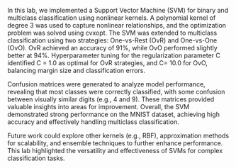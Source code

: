 In this lab, we implemented a Support Vector Machine (SVM) for binary and multiclass classification using nonlinear kernels. A polynomial kernel of degree 3 was used to capture nonlinear relationships, and the optimization problem was solved using cvxopt. The SVM was extended to multiclass classification using two strategies: One-vs-Rest (OvR) and One-vs-One (OvO). OvR achieved an accuracy of 91%, while OvO performed slightly better at 94%. Hyperparameter tuning for the regularization parameter C identified C = 1.0 as optimal for OvR strategies, and C= 10.0 for OvO, balancing margin size and classification errors.

Confusion matrices were generated to analyze model performance, revealing that most classes were correctly classified, with some confusion between visually similar digits (e.g., 4 and 9). These matrices provided valuable insights into areas for improvement. Overall, the SVM demonstrated strong performance on the MNIST dataset, achieving high accuracy and effectively handling multiclass classification.

Future work could explore other kernels (e.g., RBF), approximation methods for scalability, and ensemble techniques to further enhance performance. This lab highlighted the versatility and effectiveness of SVMs for complex classification tasks.
